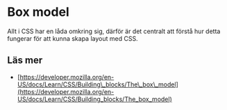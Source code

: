 # Box model

Allt i CSS har en låda omkring sig, därför är det centralt att förstå hur detta fungerar för att kunna skapa layout med CSS.

## Läs mer

* [https://developer.mozilla.org/en-US/docs/Learn/CSS/Building\_blocks/The\_box\_model](https://developer.mozilla.org/en-US/docs/Learn/CSS/Building_blocks/The_box_model)

